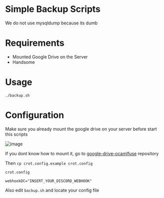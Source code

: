 # Simple Backup Scripts

We do not use mysqldump because its dumb

# Requirements

- Mounted Google Drive on the Server
- Handsome

# Usage

`./backup.sh`

# Configuration

Make sure you already mount the google drive on your server before start this scripts

![image](https://user-images.githubusercontent.com/10250068/123075343-bb4d3600-d44a-11eb-81b9-4fc085abe0b6.png)

If you dont know how to mount it, go to [google-drive-ocamlfuse](https://github.com/astrada/google-drive-ocamlfuse) repository

Then `cp crot.config.example crot.config`

`crot.config`
```
webhookDC="INSERT_YOUR_DISCORD_WEBHOOK"
```

Also edit `backup.sh` and locate your config file
